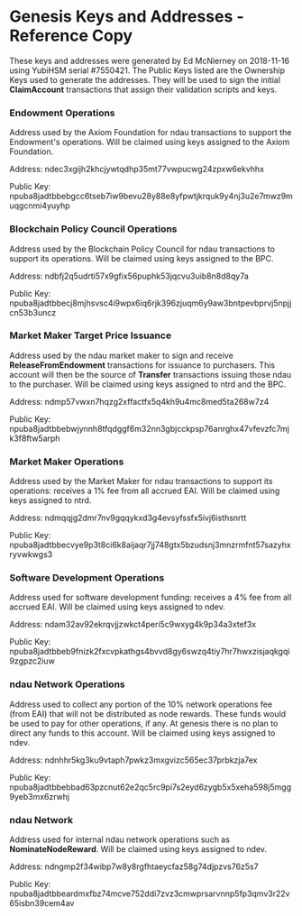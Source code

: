 # Genesis Keys and Addresses - Reference Copy

These keys and addresses were generated by Ed McNierney on 2018-11-16 using YubiHSM serial #7550421. The Public Keys listed are the Ownership Keys used to generate the addresses. They will be used to sign the initial __ClaimAccount__ transactions that assign their validation scripts and keys.

### Endowment Operations
Address used by the Axiom Foundation for ndau transactions to support the Endowment's operations. Will be claimed using keys assigned to the Axiom Foundation.

Address:    ndec3xgijh2khcjywtqdhp35mt77vwpucwg24zpxw6ekvhhx

Public Key: npuba8jadtbbebgcc6tseb7iw9bevu28y88e8yfpwtjkrquk9y4nj3u2e7mwz9muqgcnmi4yuyhp

### Blockchain Policy Council Operations
Address used by the Blockchain Policy Council for ndau transactions to support its operations. Will be claimed using keys assigned to the BPC.

Address:    ndbfj2q5udrti57x9gfix56puphk53jqcvu3uib8n8d8qy7a

Public Key: npuba8jadtbbecj8mjhsvsc4i9wpx6iq6rjk396zjuqm6y9aw3bntpevbprvj5npjjcn53b3uncz

### Market Maker Target Price Issuance
Address used by the ndau market maker to sign and receive __ReleaseFromEndowment__ transactions for issuance to purchasers. This account will then be the source of __Transfer__ transactions issuing those ndau to the purchaser. Will be claimed using keys assigned to ntrd and the BPC.

Address:    ndmp57vwxn7hqzg2xffactfx5q4kh9u4mc8med5ta268w7z4

Public Key: npuba8jadtbbebwjynnh8tfqdggf6m32nn3gbjcckpsp76anrghx47vfevzfc7mjk3f8ftw5arph

### Market Maker Operations
Address used by the Market Maker for ndau transactions to support its operations: receives a 1% fee from all accrued EAI. Will be claimed using keys assigned to ntrd.

Address:    ndmqqjg2dmr7nv9gqqykxd3g4evsyfssfx5ivj6isthsnrtt

Public Key: npuba8jadtbbecvye9p3t8ci6k8aijaqr7jj748gtx5bzudsnj3mnzrmfnt57sazyhxryvwkwgs3

### Software Development Operations
Address used for software development funding: receives a 4% fee from all accrued EAI. Will be claimed using keys assigned to ndev.

Address:    ndam32av92ekrqvjjzwkct4peri5c9wxyg4k9p34a3xtef3x

Public Key: npuba8jadtbbeb9fnizk2fxcvpkathgs4bvvd8gy6swzq4tiy7hr7hwxzisjaqkgqi9zgpzc2iuw

### ndau Network Operations
Address used to collect any portion of the 10% network operations fee (from EAI) that will not be distributed as node rewards. These funds would be used to pay for other operations, if any. At genesis there is no plan to direct any funds to this account. Will be claimed using keys assigned to ndev.

Address:    ndnhhr5kg3ku9vtaph7pwkz3mxgvizc565ec37prbkzja7ex

Public Key: npuba8jadtbbebbad63pzcnut62e2qc5rc9pi7s2eyd6zygb5x5xeha598j5mgg9yeb3mx6zrwhj

### ndau Network
Address used for internal ndau network operations such as __NominateNodeReward__. Will be claimed using keys assigned to ndev.

Address:    ndngmp2f34wibp7w8y8rgfhtaeycfaz58g74djpzvs76z5s7

Public Key: npuba8jadtbbeardmxfbz74mcve752ddi7zvz3cmwprsarvnnp5fp3qmv3r22v65isbn39cem4av